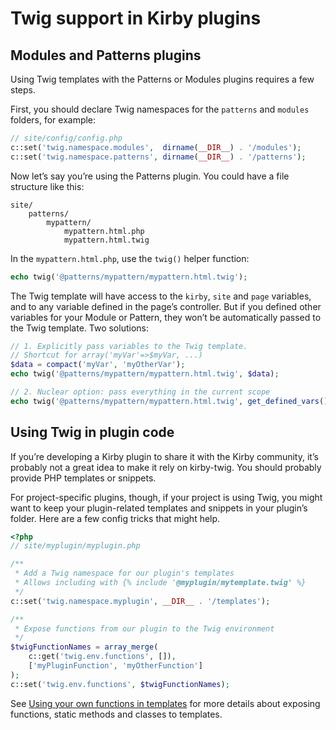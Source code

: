 Twig support in Kirby plugins
=============================

## Modules and Patterns plugins

Using Twig templates with the Patterns or Modules plugins requires a few steps.

First, you should declare Twig namespaces for the `patterns` and `modules` folders, for example:

```php
// site/config/config.php
c::set('twig.namespace.modules',  dirname(__DIR__) . '/modules');
c::set('twig.namespace.patterns', dirname(__DIR__) . '/patterns');
```

Now let’s say you’re using the Patterns plugin. You could have a file structure like this:

```
site/
    patterns/
        mypattern/
            mypattern.html.php
            mypattern.html.twig
```

In the `mypattern.html.php`, use the `twig()` helper function:

```php
echo twig('@patterns/mypattern/mypattern.html.twig');
```

The Twig template will have access to the `kirby`, `site` and `page` variables, and to any variable defined in the page’s controller. But if you defined other variables for your Module or Pattern, they won’t be automatically passed to the Twig template. Two solutions:

```php
// 1. Explicitly pass variables to the Twig template.
// Shortcut for array('myVar'=>$myVar, ...)
$data = compact('myVar', 'myOtherVar');
echo twig('@patterns/mypattern/mypattern.html.twig', $data);

// 2. Nuclear option: pass everything in the current scope
echo twig('@patterns/mypattern/mypattern.html.twig', get_defined_vars());
```

## Using Twig in plugin code

If you’re developing a Kirby plugin to share it with the Kirby community, it’s probably not a great idea to make it rely on kirby-twig. You should probably provide PHP templates or snippets.

For project-specific plugins, though, if your project is using Twig, you might want to keep your plugin-related templates and snippets in your plugin’s folder. Here are a few config tricks that might help.

```php
<?php
// site/myplugin/myplugin.php

/**
 * Add a Twig namespace for our plugin's templates
 * Allows including with {% include '@myplugin/mytemplate.twig' %}
 */
c::set('twig.namespace.myplugin', __DIR__ . '/templates');

/**
 * Expose functions from our plugin to the Twig environment
 */
$twigFunctionNames = array_merge(
    c::get('twig.env.functions', []),
    ['myPluginFunction', 'myOtherFunction']
);
c::set('twig.env.functions', $twigFunctionNames);
```

See [Using your own functions in templates](functions.md) for more details about exposing functions, static methods and classes to templates.
